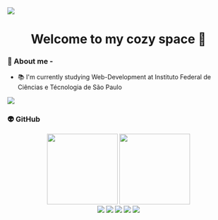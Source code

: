 <div style="display: inline-flex" align="center">
    <img src="https://i.pinimg.com/originals/80/16/73/801673d03fdf480ab8397ec283875c78.gif">
</div>
<h1 align="center">Welcome to my cozy space 🪼</h1>

### 🫧 About me - 
- 📚 I'm currently studying Web-Development at Instituto Federal de Ciências e Técnologia de São Paulo

<div style="display: inline-flex" align="center">
    <img src="https://i.pinimg.com/originals/3e/98/e1/3e98e1cf55e5d94674511251b78c6f39.gif">
</div>

### 👽 GitHub
<div style="display: inline_block" align="center">
  <img height="160em" src="https://github-readme-stats.vercel.app/api?username=vkawaka&show_icons=true&theme=cobalt&include_all_commits=true&count_private=true"/>
  <img height="160em" src="https://github-readme-stats.vercel.app/api/top-langs/?username=vkawaka&layout=compact&langs_count=7&theme=cobalt"/>
</div>
<div style="display: inline_block" align="center">
 <img src="https://img.shields.io/badge/HTML5-E34F26?style=for-the-badge&logo=html5&logoColor=white">
 <img src="https://img.shields.io/badge/CSS3-1572B6?style=for-the-badge&logo=css3&logoColor=white">
 <img src="https://img.shields.io/badge/MySQL-00000F?style=for-the-badge&logo=mysql&logoColor=white">
 <img src="https://img.shields.io/badge/Git-E34F26?style=for-the-badge&logo=git&logoColor=white">
 <img src="https://img.shields.io/badge/Java-ED8B00?style=for-the-badge&logo=java&logoColor=white">
 </div>
